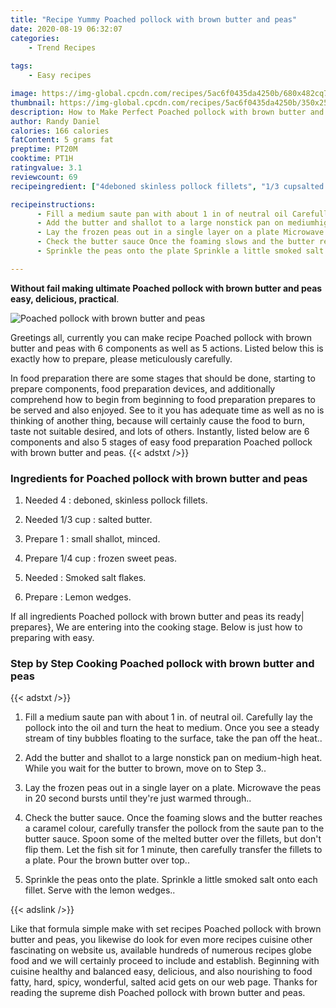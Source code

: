 ```yaml
---
title: "Recipe Yummy Poached pollock with brown butter and peas"
date: 2020-08-19 06:32:07
categories:
    - Trend Recipes
    
tags:
    - Easy recipes

image: https://img-global.cpcdn.com/recipes/5ac6f0435da4250b/680x482cq70/poached-pollock-with-brown-butter-and-peas-recipe-main-photo.jpg
thumbnail: https://img-global.cpcdn.com/recipes/5ac6f0435da4250b/350x250cq70/poached-pollock-with-brown-butter-and-peas-recipe-main-photo.jpg
description: How to Make Perfect Poached pollock with brown butter and peas with 6 ingredients and 5 stages of easy cooking.
author: Randy Daniel
calories: 166 calories
fatContent: 5 grams fat
preptime: PT20M
cooktime: PT1H
ratingvalue: 3.1
reviewcount: 69
recipeingredient: ["4deboned skinless pollock fillets", "1/3 cupsalted butter", "1small shallot minced", "1/4 cupfrozen sweet peas", "Smoked salt flakes", "Lemon wedges"]

recipeinstructions: 
      - Fill a medium saute pan with about 1 in of neutral oil Carefully lay the pollock into the oil and turn the heat to medium Once you see a steady stream of tiny bubbles floating to the surface take the pan off the heat 
      - Add the butter and shallot to a large nonstick pan on mediumhigh heat While you wait for the butter to brown move on to Step 3 
      - Lay the frozen peas out in a single layer on a plate Microwave the peas in 20 second bursts until theyre just warmed through 
      - Check the butter sauce Once the foaming slows and the butter reaches a caramel colour carefully transfer the pollock from the saute pan to the butter sauce Spoon some of the melted butter over the fillets but dont flip them Let the fish sit for 1 minute then carefully transfer the fillets to a plate Pour the brown butter over top 
      - Sprinkle the peas onto the plate Sprinkle a little smoked salt onto each fillet Serve with the lemon wedges

---
```




**Without fail making ultimate Poached pollock with brown butter and peas easy, delicious, practical**. 


![Poached pollock with brown butter and peas](https://img-global.cpcdn.com/recipes/5ac6f0435da4250b/680x482cq70/poached-pollock-with-brown-butter-and-peas-recipe-main-photo.jpg "Poached pollock with brown butter and peas")




Greetings all, currently you can make recipe Poached pollock with brown butter and peas with 6 components as well as 5 actions. Listed below this is exactly how to prepare, please meticulously carefully.

In food preparation there are some stages that should be done, starting to prepare components, food preparation devices, and additionally comprehend how to begin from beginning to food preparation prepares to be served and also enjoyed. See to it you has adequate time as well as no is thinking of another thing, because will certainly cause the food to burn, taste not suitable desired, and lots of others. Instantly, listed below are 6 components and also 5 stages of easy food preparation Poached pollock with brown butter and peas.
{{< adstxt />}}

### Ingredients for Poached pollock with brown butter and peas


1. Needed 4 : deboned, skinless pollock fillets.

1. Needed 1/3 cup : salted butter.

1. Prepare 1 : small shallot, minced.

1. Prepare 1/4 cup : frozen sweet peas.

1. Needed  : Smoked salt flakes.

1. Prepare  : Lemon wedges.



If all ingredients Poached pollock with brown butter and peas its ready| prepares}, We are entering into the cooking stage. Below is just how to preparing with easy.

### Step by Step Cooking Poached pollock with brown butter and peas

{{< adstxt />}}


1. Fill a medium saute pan with about 1 in. of neutral oil. Carefully lay the pollock into the oil and turn the heat to medium. Once you see a steady stream of tiny bubbles floating to the surface, take the pan off the heat..



1. Add the butter and shallot to a large nonstick pan on medium-high heat. While you wait for the butter to brown, move on to Step 3..



1. Lay the frozen peas out in a single layer on a plate. Microwave the peas in 20 second bursts until they&#39;re just warmed through..



1. Check the butter sauce. Once the foaming slows and the butter reaches a caramel colour, carefully transfer the pollock from the saute pan to the butter sauce. Spoon some of the melted butter over the fillets, but don&#39;t flip them. Let the fish sit for 1 minute, then carefully transfer the fillets to a plate. Pour the brown butter over top..



1. Sprinkle the peas onto the plate. Sprinkle a little smoked salt onto each fillet. Serve with the lemon wedges..





{{< adslink />}}

Like that formula simple make with set recipes Poached pollock with brown butter and peas, you likewise do look for even more recipes cuisine other fascinating on website us, available hundreds of numerous recipes globe food and we will certainly proceed to include and establish. Beginning with cuisine healthy and balanced easy, delicious, and also nourishing to food fatty, hard, spicy, wonderful, salted acid gets on our web page. Thanks for reading the supreme dish Poached pollock with brown butter and peas.
